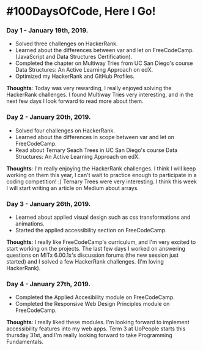 # #100DaysOfCode, Here I Go!

### Day 1 - January 19th, 2019.
  - Solved three challenges on HackerRank.
  - Learned about the differences between var and let on FreeCodeCamp. (JavaScript and Data Structures Certification).
  - Completed the chapter on Multiway Tries from UC San Diego's course Data Structures: An Active Learning Approach on edX.
  - Optimized my HackerRank and GitHub Profiles.

**Thoughts**: Today was very rewarding, I really enjoyed solving the HackerRank challenges. I found Multiway Tries very interesting,        and in the next few days I look forward to read more about them. 

### Day 2 - January 20th, 2019.
  - Solved four challenges on HackerRank.
  - Learned about the differences in scope between var and let on FreeCodeCamp.
  - Read about Ternary Seach Trees in UC San Diego's course Data Structures: An Active Learning Approach on edX.
 
**Thoughts**: I'm really enjoying the HackerRank challenges. I think I will keep working on them this year, I can't wait to practice enough to participate in a coding competition! :) Ternary Trees were very interesting. I think this week I will start writing an article on Medium about arrays. 

### Day 3 - January 26th, 2019.
  - Learned about applied visual design such as css transformations and animations.
  - Started the applied accessibility section on FreeCodeCamp.
  
  **Thoughts**: I really like FreeCodeCamp's curriculum, and I'm very excited to start working on the projects. The last few days I worked on answering questions on MITx 6.00.1x's discussion forums (the new session just started) and I solved a few HackerRank challenges. (I'm loving HackerRank).

### Day 4 - January 27th, 2019.
  - Completed the Applied Accesibility module on FreeCodeCamp.
  - Completed the Responsive Web Design Principles module on FreeCodeCamp.
  
  **Thoughts**: I really liked these modules. I'm looking forward to implement accessibility features into my web apps. Term 3 at UoPeople starts this thursday 31st, and I'm really looking forward to take Programming Fundamentals. 
